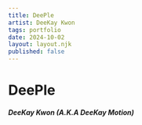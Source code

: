 ```yaml
---
title: DeePle
artist: DeeKay Kwon
tags: portfolio
date: 2024-10-02
layout: layout.njk
published: false
---
```


# DeePle
##### DeeKay Kwon (A.K.A DeeKay Motion)
